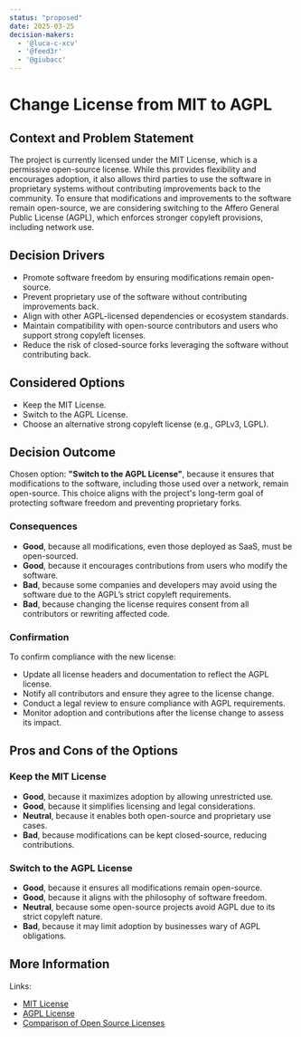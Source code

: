 ```yaml
---
status: "proposed"
date: 2025-03-25
decision-makers:
  - '@luca-c-xcv'
  - '@feed3r'
  - '@giubacc'
---
```


# Change License from MIT to AGPL

## Context and Problem Statement

The project is currently licensed under the MIT License, which is a permissive
open-source license. While this provides flexibility and encourages adoption,
it also allows third parties to use the software in proprietary systems without
contributing improvements back to the community.
To ensure that modifications and improvements to the software remain
open-source, we are considering switching to the Affero General Public License
(AGPL), which enforces stronger copyleft provisions, including network use.

## Decision Drivers

- Promote software freedom by ensuring modifications remain open-source.
- Prevent proprietary use of the software without contributing improvements
  back.
- Align with other AGPL-licensed dependencies or ecosystem standards.
- Maintain compatibility with open-source contributors and users who support
  strong copyleft licenses.
- Reduce the risk of closed-source forks leveraging the software without
  contributing back.

## Considered Options

- Keep the MIT License.
- Switch to the AGPL License.
- Choose an alternative strong copyleft license (e.g., GPLv3, LGPL).

## Decision Outcome

Chosen option: **"Switch to the AGPL License"**, because it ensures that
modifications to the software, including those used over a network, remain
open-source. This choice aligns with the project's long-term goal of protecting
software freedom and preventing proprietary forks.

### Consequences

- **Good**, because all modifications, even those deployed as SaaS, must be
  open-sourced.
- **Good**, because it encourages contributions from users who modify the
  software.
- **Bad**, because some companies and developers may avoid using the software
  due to the AGPL’s strict copyleft requirements.
- **Bad**, because changing the license requires consent from all contributors
  or rewriting affected code.

### Confirmation

To confirm compliance with the new license:

- Update all license headers and documentation to reflect the AGPL license.
- Notify all contributors and ensure they agree to the license change.
- Conduct a legal review to ensure compliance with AGPL requirements.
- Monitor adoption and contributions after the license change to assess its
  impact.

## Pros and Cons of the Options

### Keep the MIT License

- **Good**, because it maximizes adoption by allowing unrestricted use.
- **Good**, because it simplifies licensing and legal considerations.
- **Neutral**, because it enables both open-source and proprietary use cases.
- **Bad**, because modifications can be kept closed-source, reducing
  contributions.

### Switch to the AGPL License

- **Good**, because it ensures all modifications remain open-source.
- **Good**, because it aligns with the philosophy of software freedom.
- **Neutral**, because some open-source projects avoid AGPL due to its strict
  copyleft nature.
- **Bad**, because it may limit adoption by businesses wary of AGPL obligations.

## More Information

Links:

- [MIT License](https://opensource.org/licenses/MIT)
- [AGPL License](https://www.gnu.org/licenses/agpl-3.0.html)
- [Comparison of Open Source Licenses](https://choosealicense.com/)
